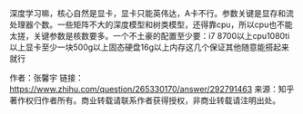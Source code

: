 深度学习嘛，核心自然是显卡，显卡只能英伟达，A卡不行。参数关键是显存和流处理器个数。一些矩阵不大的深度模型和树类模型，还得靠cpu，所以cpu也不能太搓，关键参数是核数要多。一个不土豪的配置至少要：i7 8700以上cpu1080ti以上显卡至少一块500g以上固态硬盘16g以上内存这几个保证其他随意能搭起来就行

作者：张馨宇
链接：https://www.zhihu.com/question/265330170/answer/292791463
来源：知乎
著作权归作者所有。商业转载请联系作者获得授权，非商业转载请注明出处。


